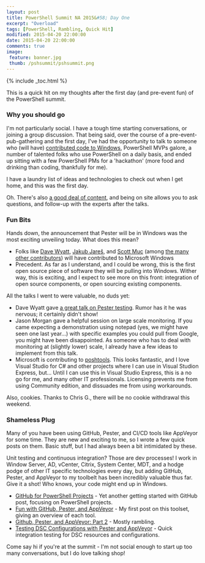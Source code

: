 ```yaml
---
layout: post
title: PowerShell Summit NA 2015&#58; Day One
excerpt: "Overload"
tags: [PowerShell, Rambling, Quick Hit]
modified: 2015-04-20 22:00:00
date: 2015-04-20 22:00:00
comments: true
image:
 feature: banner.jpg
 thumb: /pshsummit/pshsummit.png
---
```

{% include _toc.html %}

This is a quick hit on my thoughts after the first day (and pre-event fun) of the PowerShell summit.

### Why you should go

I'm not particularly social. I have a tough time starting conversations, or joining a group discussion. That being said, over the course of a pre-event-pub-gathering and the first day, I've had the opportunity to talk to someone who (will have) [contributed code to Windows](https://twitter.com/RJasonMorgan/status/590246665820311553), PowerShell MVPs galore, a number of talented folks who use PowerShell on a daily basis, and ended up sitting with a few PowerShell PMs for a 'hackathon' (more food and drinking than coding, thankfully for me).

I have a laundry list of ideas and technologies to check out when I get home, and this was the first day.

Oh. There's also [a good deal of content](https://www.youtube.com/playlist?list=PLfeA8kIs7CochwcgX9zOWxh4IL3GoG05P), and being on site allows you to ask questions, and follow-up with the experts after the talks.

### Fun Bits

Hands down, the announcement that Pester will be in Windows was the most exciting unveiling today.  What does this mean?

* Folks like [Dave Wyatt](https://twitter.com/MSH_Dave), [Jakub Jareš](https://twitter.com/nohwnd), and [Scott Muc](https://twitter.com/ScottMuc) (among [the many other contributors](https://github.com/pester/Pester/graphs/contributors)) will have contributed to Microsoft Windows
* Precedent. As far as I understand, and I could be wrong, this is the first open source piece of software they will be pulling into Windows. Wither way, this is exciting, and I expect to see more on this front: integration of open source components, or open sourcing existing components.

All the talks I went to were valuable, no duds yet:

* Dave Wyatt gave [a great talk on Pester testing](https://www.youtube.com/watch?v=SftZCXG0KPA).  Rumor has it he was nervous; it certainly didn't show!
* Jason Morgan gave a helpful session on large scale monitoring. If you came expecting a demonstration using notepad (yes, we might have seen one last year...) with specific examples you could pull from Google, you might have been disappointed. As someone who has to deal with monitoring at (slightly lower) scale, I already have a few ideas to implement from this talk.
* Microsoft is contributing to [poshtools](https://github.com/adamdriscoll/poshtools). This looks fantastic, and I love Visual Studio for C# and other projects where I can use in Visual Studion Express, but... Until I can use this in Visual Studio Express, this is a no go for me, and many other IT professionals. Licensing prevents me from using Community edition, and dissuades me from using workarounds.

Also, cookies.  Thanks to Chris G., there will be no cookie withdrawal this weekend.

### Shameless Plug

Many of you have been using GitHub, Pester, and CI/CD tools like AppVeyor for some time. They are new and exciting to me, so I wrote a few quick posts on them. Basic stuff, but I had always been a bit intimidated by these.

Unit testing and continuous integration? Those are dev processes! I work in Window Server, AD, vCenter, Citrix, System Center, MDT, and a hodge podge of other IT specific technologies every day, but adding GitHub, Pester, and AppVeyor to my toolbelt has been incredibly valuable thus far.  Give it a shot!  Who knows, your code might end up in Windows.

* [GitHub for PowerShell Projects](http://ramblingcookiemonster.github.io/GitHub-For-PowerShell-Projects/) - Yet another getting started with GitHub post, focusing on PowerShell projects.
* [Fun with GitHub, Pester, and AppVeyor](http://ramblingcookiemonster.github.io/GitHub-Pester-AppVeyor/) - My first post on this toolset, giving an overview of each tool.
* [Github, Pester, and AppVeyor: Part 2](http://ramblingcookiemonster.github.io/Github-Pester-AppVeyor-Part-2/) - Mostly rambling.
* [Testing DSC Configurations with Pester and AppVeyor](http://ramblingcookiemonster.github.io/Testing-DSC-with-Pester-and-AppVeyor/) - Quick integration testing for DSC resources and configurations.

Come say hi if you're at the summit - I'm not social enough to start up too many conversations, but I do love talking shop!